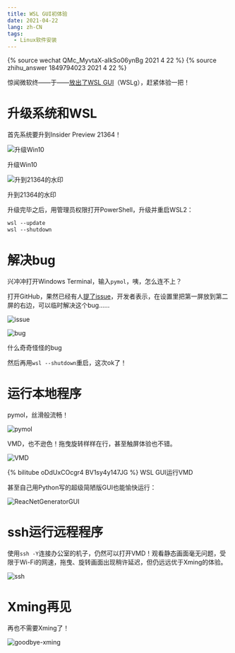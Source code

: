 ```yaml
---
title: WSL GUI初体验
date: 2021-04-22
lang: zh-CN
tags:
  - Linux软件安装
---
```


{% source wechat QMc_MyvtaX-aIkSo06ynBg 2021 4 22 %}
{% source zhihu_answer 1849794023 2021 4 22 %}

惊闻微软终——于——[放出了WSL GUI](https://devblogs.microsoft.com/commandline/the-initial-preview-of-gui-app-support-is-now-available-for-the-windows-subsystem-for-linux-2/)（WSLg），赶紧体验一把！
<!--more-->

# 升级系统和WSL

首先系统要升到Insider Preview 21364！

![升级Win10](https://pic2.zhimg.com/80/v2-b03ee70364970448c7ae6b6679d802cf.jpg)

升级Win10

![升到21364的水印](https://pic4.zhimg.com/80/v2-e8b796248fec4fccbd16ccf49a17cdaa.jpg)

升到21364的水印

升级完毕之后，用管理员权限打开PowerShell，升级并重启WSL2：

```ps
wsl --update
wsl --shutdown
```

# 解决bug

兴冲冲打开Windows Terminal，输入`pymol`，咦，怎么连不上？

打开GitHub，果然已经有人[提了issue](https://github.com/microsoft/wslg/issues/19)，开发者表示，在设置里把第一屏放到第二屏的右边，可以临时解决这个bug……

![issue](https://pic1.zhimg.com/80/v2-f85b29f786604977d25346ab7945c38a.jpg)

![bug](https://pic2.zhimg.com/80/v2-f65f48e989e3ce24134d62aebd243baf.jpg)

什么奇奇怪怪的bug

然后再用`wsl --shutdown`重启，这次ok了！

# 运行本地程序

pymol，丝滑般流畅！

![pymol](https://pic4.zhimg.com/80/v2-4a272f28f3ef500daf0ff6353618df3e.jpg)

VMD，也不逊色！拖曳旋转样样在行，甚至触屏体验也不错。

![VMD](https://pic2.zhimg.com/80/v2-cf443ad0d524d8853e0fa77d914b3a60.jpg)

{% bilitube oDdUxCOcgr4 BV1sy4y147JG %}
WSL GUI运行VMD

甚至自己用Python写的超级简陋版GUI也能愉快运行：

![ReacNetGeneratorGUI](https://pic1.zhimg.com/80/v2-917e9c02ad914c0df3712b0103442fa8.jpg)

# ssh运行远程程序

使用`ssh -Y`连接办公室的机子，仍然可以打开VMD！观看静态画面毫无问题，受限于Wi-Fi的网速，拖曳、旋转画面出现稍许延迟，但仍远远优于Xming的体验。

![ssh](https://pic1.zhimg.com/v2-dd5096fe848cfd7f1f1bb61846d557e4.jpg)

# Xming再见

再也不需要Xming了！

![goodbye-xming](https://pic2.zhimg.com/v2-36d15b5191fe49c3ec469981ae5c2a54.jpg)

